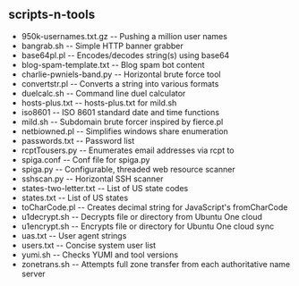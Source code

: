 scripts-n-tools
---------------

- 950k-usernames.txt.gz -- Pushing a million user names
- bangrab.sh -- Simple HTTP banner grabber
- base64pl.pl -- Encodes/decodes string(s) using base64
- blog-spam-template.txt -- Blog spam bot content
- charlie-pwniels-band.py -- Horizontal brute force tool
- convertstr.pl -- Converts a string into various formats
- duelcalc.sh -- Command line duel calculator
- hosts-plus.txt -- hosts-plus.txt for mild.sh
- iso8601 -- ISO 8601 standard date and time functions
- mild.sh -- Subdomain brute forcer inspired by fierce.pl
- netbiowned.pl -- Simplifies windows share enumeration
- passwords.txt -- Password list
- rcptTousers.py -- Enumerates email addresses via rcpt to
- spiga.conf -- Conf file for spiga.py
- spiga.py -- Configurable, threaded web resource scanner
- sshscan.py -- Horizontal SSH scanner
- states-two-letter.txt -- List of US state codes
- states.txt -- List of US states
- toCharCode.pl -- Creates decimal string for JavaScript's fromCharCode
- u1decrypt.sh -- Decrypts file or directory from Ubuntu One cloud
- u1encrypt.sh -- Encrypts file or directory for Ubuntu One cloud sync
- uas.txt -- User agent strings
- users.txt -- Concise system user list
- yumi.sh -- Checks YUMI and tool versions
- zonetrans.sh -- Attempts full zone transfer from each authoritative name server
